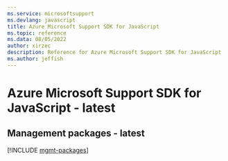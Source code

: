 ```yaml
---
ms.service: microsoftsupport
ms.devlang: javascript
title: Azure Microsoft Support SDK for JavaScript
ms.topic: reference
ms.data: 08/05/2022
author: xirzec
description: Reference for Azure Microsoft Support SDK for JavaScript
ms.author: jeffish
---
```

# Azure Microsoft Support SDK for JavaScript - latest

## Management packages - latest
[!INCLUDE [mgmt-packages](microsoft-support-mgmt-index.md)]